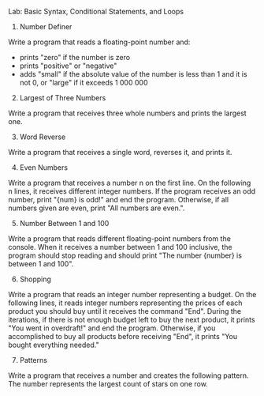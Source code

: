 Lab: Basic Syntax, Conditional Statements, and Loops



1. Number Definer

  Write a program that reads a floating-point number and:
- prints "zero" if the number is zero
- prints "positive" or "negative"
- adds "small" if the absolute value of the number is less than 1 and it is not 0, or "large" if it exceeds 1 000 000


2. Largest of Three Numbers

  Write a program that receives three whole numbers and prints the largest one.


3. Word Reverse

  Write a program that receives a single word, reverses it, and prints it.


4. Even Numbers

  Write a program that receives a number n on the first line. On the following n lines, it receives different integer numbers.
  If the program receives an odd number, print "{num} is odd!" and end the program. Otherwise, if all numbers given are even, print "All numbers are even.".
  
  
5. Number Between 1 and 100

  Write a program that reads different floating-point numbers from the console.
  When it receives a number between 1 and 100 inclusive, the program should stop reading and should print "The number {number} is between 1 and 100".
  
  
6. Shopping

  Write a program that reads an integer number representing a budget. On the following lines, it reads integer numbers representing the prices of each product you should buy until it receives the command "End".
  During the iterations, if there is not enough budget left to buy the next product, it prints "You went in overdraft!" and end the program.
  Otherwise, if you accomplished to buy all products before receiving "End", it prints "You bought everything needed."
  
  
7. Patterns

  Write a program that receives a number and creates the following pattern. The number represents the largest count of stars on one row.
